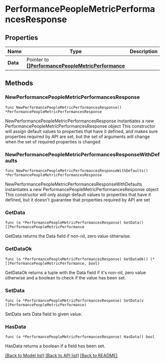 # PerformancePeopleMetricPerformancesResponse

## Properties

Name | Type | Description | Notes
------------ | ------------- | ------------- | -------------
**Data** | Pointer to [**[]PerformancePeopleMetricPerformance**](PerformancePeopleMetricPerformance.md) |  | [optional] 

## Methods

### NewPerformancePeopleMetricPerformancesResponse

`func NewPerformancePeopleMetricPerformancesResponse() *PerformancePeopleMetricPerformancesResponse`

NewPerformancePeopleMetricPerformancesResponse instantiates a new PerformancePeopleMetricPerformancesResponse object
This constructor will assign default values to properties that have it defined,
and makes sure properties required by API are set, but the set of arguments
will change when the set of required properties is changed

### NewPerformancePeopleMetricPerformancesResponseWithDefaults

`func NewPerformancePeopleMetricPerformancesResponseWithDefaults() *PerformancePeopleMetricPerformancesResponse`

NewPerformancePeopleMetricPerformancesResponseWithDefaults instantiates a new PerformancePeopleMetricPerformancesResponse object
This constructor will only assign default values to properties that have it defined,
but it doesn't guarantee that properties required by API are set

### GetData

`func (o *PerformancePeopleMetricPerformancesResponse) GetData() []PerformancePeopleMetricPerformance`

GetData returns the Data field if non-nil, zero value otherwise.

### GetDataOk

`func (o *PerformancePeopleMetricPerformancesResponse) GetDataOk() (*[]PerformancePeopleMetricPerformance, bool)`

GetDataOk returns a tuple with the Data field if it's non-nil, zero value otherwise
and a boolean to check if the value has been set.

### SetData

`func (o *PerformancePeopleMetricPerformancesResponse) SetData(v []PerformancePeopleMetricPerformance)`

SetData sets Data field to given value.

### HasData

`func (o *PerformancePeopleMetricPerformancesResponse) HasData() bool`

HasData returns a boolean if a field has been set.


[[Back to Model list]](../README.md#documentation-for-models) [[Back to API list]](../README.md#documentation-for-api-endpoints) [[Back to README]](../README.md)


